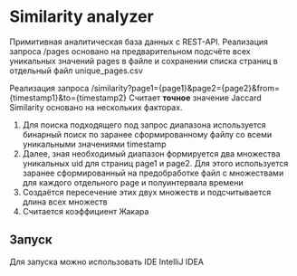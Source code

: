 # Similarity analyzer

Примитивная аналитическая база данных с REST-API. 
Реализация запроса /pages основано на предварительном подсчёте всех уникальных значений pages 
в файле и сохранении списка страниц в отдельный файл unique_pages.csv

Реализация запроса
/similarity?page1={page1}&page2={page2}&from={timestamp1}&to={timestamp2}
Считает **точное** значение Jaccard Similarity
основано на нескольких факторах.

1) Для поиска подходящего под запрос диапазона используется бинарный поиск по 
заранее сформированному файлу со всеми уникальными значениями timestamp 
2) Далее, зная необходимый диапазон формируется два множества уникальных uid для страниц
page1 и page2. Для этого используется заранее сформированный на предобработке файл с
множествами для каждого отдельного page и полуинтервала времени
3) Создаётся пересечение этих двух множеств и подсчитывается длина всех множеств
4) Считается коэффициент Жакара

## Запуск
Для запуска можно использовать IDE IntelliJ IDEA